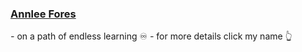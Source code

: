 ### [Annlee Fores](https://annleefores.com/)

_-_ on a path of endless learning ♾️
_-_ for more details click my name 👆
